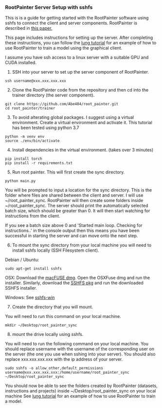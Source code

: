 ### RootPainter Server Setup with sshfs

This is is a guide for getting started with the RootPainter software
using sshfs to connect the client and server components. RootPainter is described in [this paper.](https://www.biorxiv.org/content/10.1101/2020.04.16.044461v1)

This page includes instructions for setting up the server. After completing these instructions, you can follow the [lung tutorial](cxr_lung_tutorial.md) for an example of how to use RootPainter to train a model using the graphical client.

I assume you have ssh access to a linux server with a suitable GPU and CUDA installed.

1. SSH into your server to set up the server component of RootPainter.
```
ssh username@xxx.xxx.xxx.xxx
```

2. Clone the RootPainter code from the repository and then cd into the trainer directory (the server component).
```
git clone https://github.com/Abe404/root_painter.git
cd root_painter/trainer
```

3. To avoid alterating global packages. I suggest using a virtual environment. Create a virtual environment and activate it. This tutorial has been tested using python 3.7
```
python -m venv env
source ./env/bin/activate
```

4. Install dependencies in the virtual environment. (takes over 3 minutes)
```
pip install torch
pip install -r requirements.txt
```

5. Run root painter. This will first create the sync directory.
```
python main.py
```
You will be prompted to input a location for the sync directory. This is the folder where files are shared between the client and server. I will use ~/root_painter_sync.
RootPainter will then create some folders inside ~/root_painter_sync.
The server should print the automatically selected batch size, which should be greater than 0. It will then start watching for instructions from the client.

If you see a batch size above 0 and 'Started main loop. Checking for instructions..' in the console output then this means you have been successful in starting the server and can move onto the next step.

6. To mount the sync directory from your local machine you will need to install sshfs locally (SSH Filesystem client).

Debian / Ubuntu:
```
sudo apt-get install sshfs
```
OSX:
Download the [macFUSE dmg](https://github.com/osxfuse/osxfuse/releases).
Open the OSXFuse dmg and run the installer.
Similarly, download the [SSHFS pkg](http://osxfuse.github.io)
and run the downloaded SSHFS installer.


Windows:
See [sshfs-win](https://github.com/billziss-gh/sshfs-win)


7. Create the directory that you will mount.

You will need to run this command on your local machine.

```
mkdir ~/Desktop/root_painter_sync
```


8.   mount the drive locally using sshfs. 

You will need to run the following command on your local machine. You should replace username with the username of the corresponding user on the server (the one you use when sshing into your server). You should also replace xxx.xxx.xxx.xxx with the ip address of your server.
```
sudo sshfs -o allow_other,default_permissions username@xxx.xxx.xxx.xxx:/home/username/root_painter_sync ~/Desktop/root_painter_sync
```

You should now be able to see the folders created by RootPainter (datasets, instructions and projects) inside ~/Desktop/root_painter_sync on your local machine 
See [lung tutorial](cxr_lung_tutorial.md) for an example of how to use RootPainter to train a model.

